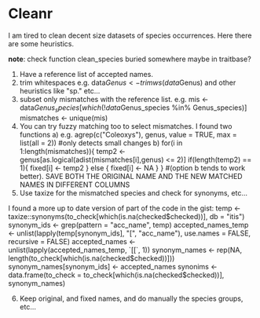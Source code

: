 # Cleanr

I am tired to clean decent size datasets of species occurrences. Here there are some heuristics. 

**note**: check function clean_species buried somewhere maybe in traitbase?


1) Have a reference list of accepted names.
2) trim whitespaces e.g. data$Genus <- trimws(data$Genus) and other heuristics like "sp." etc...
3) subset only mismatches with the reference list. e.g.
mis <- data$Genus_species[which(!data$Genus_species %in% Genus_species)]
mismatches <- unique(mis)
4) You can try fuzzy matching too to select mismatches. I found two functions
a) e.g. agrep(c("Coleoxys"), genus, value = TRUE, max = list(all = 2)) #only detects small changes
b) for(i in 1:length(mismatches)){
  temp2 <- genus[as.logical(adist(mismatches[i],genus) <= 2)]
  if(length(temp2) == 1){
    fixed[i] <- temp2
  } else {
    fixed[i] <- NA
  }
} #(option b tends to work better).
SAVE BOTH THE ORIGINAL NAME AND THE NEW MATCHED NAMES IN DIFFERENT COLUMNS
5) Use taxize for the mismatched species and check for synonyms, etc...

I found a more up to date version of part of the code in the gist: 
temp <- taxize::synonyms(to_check[which(is.na(checked$checked))], db = "itis")
synonym_ids <- grep(pattern = "acc_name", temp)
accepted_names_temp <- unlist(lapply(temp[synonym_ids], "[", "acc_name"),
                              use.names = FALSE, recursive = FALSE)
accepted_names <- unlist(lapply(accepted_names_temp, `[[`, 1))
synonym_names <- rep(NA, length(to_check[which(is.na(checked$checked))]))
synonym_names[synonym_ids] <- accepted_names
synonims <- data.frame(to_check = to_check[which(is.na(checked$checked))], synonym_names)

6) Keep original, and fixed names, and do manually the species groups, etc...

